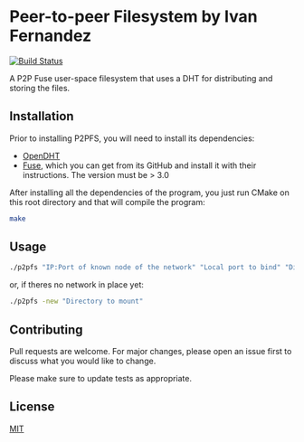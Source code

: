 # Peer-to-peer Filesystem by Ivan Fernandez

[![Build Status](https://www.travis-ci.com/ivan-f-n/DHTFS.svg?branch=master)](https://www.travis-ci.com/ivan-f-n/DHTFS)

A P2P Fuse user-space filesystem that uses a DHT for distributing and storing the files.

## Installation

Prior to installing P2PFS, you will need to install its dependencies:

-   [OpenDHT](https://github.com/savoirfairelinux/opendht)
-   [Fuse](https://github.com/libfuse/libfuse), which you can get from its GitHub and install it with their instructions. The version must be > 3.0

After installing all the dependencies of the program, you just run CMake on this root directory and that will compile the program:

```bash
make
```

## Usage

```bash
./p2pfs "IP:Port of known node of the network" "Local port to bind" "Directory to mount"
```

or, if theres no network in place yet:

```bash
./p2pfs -new "Directory to mount"
```

## Contributing

Pull requests are welcome. For major changes, please open an issue first to discuss what you would like to change.

Please make sure to update tests as appropriate.

## License

[MIT](https://choosealicense.com/licenses/mit/)
